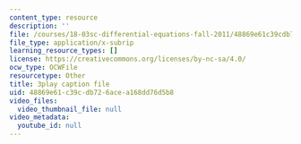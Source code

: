 ```yaml
---
content_type: resource
description: ''
file: /courses/18-03sc-differential-equations-fall-2011/48869e61c39cdb726acea168dd76d5b8_sZ2qulI6GEk.srt
file_type: application/x-subrip
learning_resource_types: []
license: https://creativecommons.org/licenses/by-nc-sa/4.0/
ocw_type: OCWFile
resourcetype: Other
title: 3play caption file
uid: 48869e61-c39c-db72-6ace-a168dd76d5b8
video_files:
  video_thumbnail_file: null
video_metadata:
  youtube_id: null
---
```

